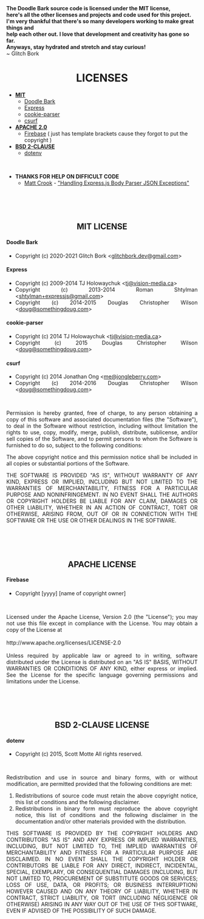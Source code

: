 <span align="center">
  <strong>
    The Doodle Bark source code is licensed under the MIT license, <br />
    here's all the other licenses and projects and code used for this project. <br />
    I'm very thankful that there's so many developers working to make great things and <br />
    help each other out. I love that development and creativity has gone so far. <br />
    Anyways, stay hydrated and stretch and stay curious!<br />
  </strong>
  ~ Glitch Bork
</span>

<h1 align="center">LICENSES</h1>

<ul class="licenses">
  
  <li>
    <strong><a href="#license-mit">MIT</a></strong>
    <ul>
      <li><a href="#mit-doodlebark">Doodle Bark</a></li>
      <li><a href="#mit-express">Express</a></li>
      <li><a href="#mit-cookieparser">cookie-parser</a></li>
      <li><a href="#mit-csurf">csurf</a></li>
    </ul>
  </li>
  
  <li>
    <strong><a href="#license-apache2-0">APACHE 2.0</a></strong>
    <ul>
      <li><a href="#apache2-0-firebase">Firebase</a> ( just has template brackets cause they forgot to put the copyright )</li>
    </ul>
  </li>
  
  <li>
    <strong><a href="#license-bsd-2-clause">BSD 2-CLAUSE</a></strong>
    <ul>
      <li><a href="#bsd2-dotenv">dotenv</a></li>
    </ul>
  </li>

</ul>

<br />

<ul class="thanks">
  
  <li>
    <strong>THANKS FOR HELP ON DIFFICULT CODE</strong>
    <ul>
      <li>
        <a href="https://crookm.com" title="Visit their blog!" target="_blank">Matt Crook</a> - <a href="https://crookm.com/journal/2018/handling-express.js-body-parser-json-exceptions">"Handling Express.js Body Parser JSON Exceptions"</a>
      </li>
    </ul>
  </li>
  
</ul>



<br />
<br />
<br />



<h2 id="license-mit" align="center">
  MIT LICENSE
</h2>

<span align="justify">
  <span>
    <h4 id="mit-doodlebark">Doodle Bark</h4>
    <ul>
      <li>Copyright (c) 2020-2021 Glitch Bork &lt;<a href="mailto:glitchbork.dev@gmail.com">glitchbork.dev@gmail.com</a>&gt;</li>
    </ul>
    <h4 id="mit-express">Express</h4>
    <ul>
      <li>Copyright (c) 2009-2014 TJ Holowaychuk &lt;<a href="mailto:tj@vision-media.ca">tj@vision-media.ca</a>&gt;</li>
      <li>Copyright (c) 2013-2014 Roman Shtylman &lt;<a href="mailto:shtylman+expressjs@gmail.com">shtylman+expressjs@gmail.com</a>&gt;</li>
      <li>Copyright (c) 2014-2015 Douglas Christopher Wilson &lt;<a href="mailto:doug@somethingdoug.com">doug@somethingdoug.com</a>&gt;</li>
    </ul>
    <h4 id="mit-cookieparser">cookie-parser</h4>
    <ul>
      <li>Copyright (c) 2014 TJ Holowaychuk &lt;<a href="mailto:tj@vision-media.ca">tj@vision-media.ca</a>&gt;</li>
      <li>Copyright (c) 2015 Douglas Christopher Wilson &lt;<a href="mailto:doug@somethingdoug.com">doug@somethingdoug.com</a>&gt;</li>
    </ul>
    <h4 id="mit-csurf">csurf</h4>
    <ul>
      <li>Copyright (c) 2014 Jonathan Ong &lt;<a href="mailto:me@jongleberry.com">me@jongleberry.com</a>&gt;</li>
      <li>Copyright (c) 2014-2016 Douglas Christopher Wilson &lt;<a href="mailto:doug@somethingdoug.com">doug@somethingdoug.com</a>&gt;</li>
    </ul>
  </span>

  <br />

  <p>
    Permission is hereby granted, free of charge, to any person obtaining a copy 
    of this software and associated documentation files (the "Software"), to deal 
    in the Software without restriction, including without limitation the rights 
    to use, copy, modify, merge, publish, distribute, sublicense, and/or sell 
    copies of the Software, and to permit persons to whom the Software is 
    furnished to do so, subject to the following conditions:
  </p>

  <p>
    The above copyright notice and this permission notice shall be included in all 
    copies or substantial portions of the Software.
  </p>

  <p>
    THE SOFTWARE IS PROVIDED "AS IS", WITHOUT WARRANTY OF ANY KIND, EXPRESS OR 
    IMPLIED, INCLUDING BUT NOT LIMITED TO THE WARRANTIES OF MERCHANTABILITY, 
    FITNESS FOR A PARTICULAR PURPOSE AND NONINFRINGEMENT. IN NO EVENT SHALL THE 
    AUTHORS OR COPYRIGHT HOLDERS BE LIABLE FOR ANY CLAIM, DAMAGES OR OTHER 
    LIABILITY, WHETHER IN AN ACTION OF CONTRACT, TORT OR OTHERWISE, ARISING FROM, 
    OUT OF OR IN CONNECTION WITH THE SOFTWARE OR THE USE OR OTHER DEALINGS IN THE 
    SOFTWARE.
  </p>
</span>

<br />
<br />
<br />

<h2 id="license-apache2-0" align="center">
  APACHE LICENSE
</h2>

<span align="justify">
  <span>
    <h4 id="apache2-0-firebase">Firebase</h4>
    <ul>
      <li>Copyright [yyyy] [name of copyright owner]</li>
    </ul>
  </span>
  
  <br />
  
  <p>
    Licensed under the Apache License, Version 2.0 (the "License"); 
    you may not use this file except in compliance with the License. 
    You may obtain a copy of the License at
    <br /><br />
    http://www.apache.org/licenses/LICENSE-2.0
    <br /><br />
    Unless required by applicable law or agreed to in writing, software 
    distributed under the License is distributed on an "AS IS" BASIS, 
    WITHOUT WARRANTIES OR CONDITIONS OF ANY KIND, either express or implied. 
    See the License for the specific language governing permissions and 
    limitations under the License.
  </p>
</span>

<br />
<br />
<br />

<h2 id="license-bsd-2-clause" align="center">
  BSD 2-CLAUSE LICENSE
</h2>

<span align="justify">
  <span>
    <h4 id="bsd2-dotenv">dotenv</h4>
    <ul>
      <li>Copyright (c) 2015, Scott Motte  All rights reserved.</li>
    </ul>
  </span>

  <br />

  <p>
    Redistribution and use in source and binary forms, with or without 
    modification, are permitted provided that the following conditions are met:
  </p>

  <ol>
    <li>Redistributions of source code must retain the above copyright notice, this list of conditions and the following disclaimer.</li>
    <li>Redistributions in binary form must reproduce the above copyright notice, this list of conditions and the following disclaimer in the documentation and/or other materials provided with the distribution.</li>
  </ol>

  <p>
    THIS SOFTWARE IS PROVIDED BY THE COPYRIGHT HOLDERS AND CONTRIBUTORS "AS IS" 
    AND ANY EXPRESS OR IMPLIED WARRANTIES, INCLUDING, BUT NOT LIMITED TO, THE 
    IMPLIED WARRANTIES OF MERCHANTABILITY AND FITNESS FOR A PARTICULAR PURPOSE ARE 
    DISCLAIMED. IN NO EVENT SHALL THE COPYRIGHT HOLDER OR CONTRIBUTORS BE LIABLE 
    FOR ANY DIRECT, INDIRECT, INCIDENTAL, SPECIAL, EXEMPLARY, OR CONSEQUENTIAL 
    DAMAGES (INCLUDING, BUT NOT LIMITED TO, PROCUREMENT OF SUBSTITUTE GOODS OR 
    SERVICES; LOSS OF USE, DATA, OR PROFITS; OR BUSINESS INTERRUPTION) HOWEVER 
    CAUSED AND ON ANY THEORY OF LIABILITY, WHETHER IN CONTRACT, STRICT LIABILITY, 
    OR TORT (INCLUDING NEGLIGENCE OR OTHERWISE) ARISING IN ANY WAY OUT OF THE USE 
    OF THIS SOFTWARE, EVEN IF ADVISED OF THE POSSIBILITY OF SUCH DAMAGE.
  </p>
</span>
